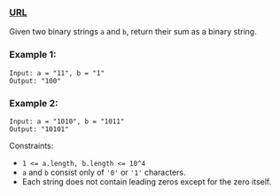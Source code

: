 ### [URL](https://leetcode.com/problems/add-binary/description/)

Given two binary strings `a` and `b`, return their sum as a binary string.

### Example 1:

    Input: a = "11", b = "1"
    Output: "100"

### Example 2:

    Input: a = "1010", b = "1011"
    Output: "10101"

Constraints:

- `1 <= a.length, b.length <= 10^4`
- `a` and `b` consist only of `'0'` or `'1'` characters.
- Each string does not contain leading zeros except for the zero itself.
